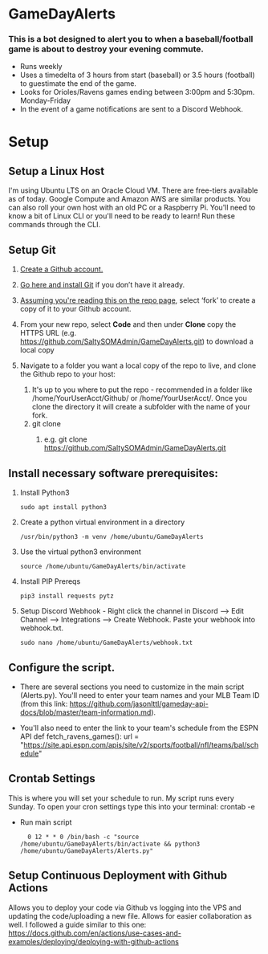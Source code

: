 # GameDayAlerts
 
### This is a bot designed to alert you to when a baseball/football game is about to destroy your evening commute.
- Runs weekly
- Uses a timedelta of 3 hours from start (baseball) or 3.5 hours (football) to guestimate the end of the game.
- Looks for Orioles/Ravens games ending between 3:00pm and 5:30pm. Monday-Friday 
- In the event of a game notifications are sent to a Discord Webhook. 

# Setup

## Setup a Linux Host
I'm using Ubuntu LTS on an Oracle Cloud VM. There are free-tiers available as of today. Google Compute and Amazon AWS are similar products. You can also roll your own host with an old PC or a Raspberry Pi. You'll need to know a bit of Linux CLI or you'll need to be ready to learn! Run these commands through the CLI.

## Setup Git
1. [Create a Github account.](https://github.com/join)

2. [Go here and install Git](https://git-scm.com/book/en/v2/Getting-Started-Installing-Git) if you don’t have it already.

3. [Assuming you're reading this on the repo page](https://github.com/SaltySOMAdmin/GameDayAlerts), select ‘fork’ to create a copy of it to your Github account. 

4. From your new repo, select **Code** and then under **Clone** copy the HTTPS URL (e.g. https://github.com/SaltySOMAdmin/GameDayAlerts.git) to download a local copy

5. Navigate to a folder you want a local copy of the repo to live, and clone the Github repo to your host:
   1. It's up to you where to put the repo - recommended in a folder like /home/YourUserAcct/Github/ or /home/YourUserAcct/. Once you clone the directory it will create a subfolder with the name of your fork.
   2. git clone <url>
      1. e.g. git clone https://github.com/SaltySOMAdmin/GameDayAlerts.git

## Install necessary software prerequisites: 

1.  Install Python3

		sudo apt install python3

2.  Create a python virtual environment in a directory

		/usr/bin/python3 -m venv /home/ubuntu/GameDayAlerts

3.  Use the virtual python3 environment

		source /home/ubuntu/GameDayAlerts/bin/activate

4.  Install PIP Prereqs

		pip3 install requests pytz
	
5.  Setup Discord Webhook - Right click the channel in Discord --> Edit Channel --> Integrations --> Create Webhook. Paste your webhook into webhook.txt.
	
		sudo nano /home/ubuntu/GameDayAlerts/webhook.txt


## Configure the script.
- There are several sections you need to customize in the main script (Alerts.py). You'll need to enter your team names and your MLB Team ID (from this link: https://github.com/jasonlttl/gameday-api-docs/blob/master/team-information.md).

- You'll also need to enter the link to your team's schedule from the ESPN API
		def fetch_ravens_games():
			url = "https://site.api.espn.com/apis/site/v2/sports/football/nfl/teams/bal/schedule"

## Crontab Settings
This is where you will set your schedule to run. My script runs every Sunday. To open your cron settings type this into your terminal: crontab -e

- Run main script

		0 12 * * 0 /bin/bash -c "source /home/ubuntu/GameDayAlerts/bin/activate && python3 /home/ubuntu/GameDayAlerts/Alerts.py"


## Setup Continuous Deployment with Github Actions

Allows you to deploy your code via Github vs logging into the VPS and updating the code/uploading a new file. Allows for easier collaboration as well. I followed a guide similar to this one:
https://docs.github.com/en/actions/use-cases-and-examples/deploying/deploying-with-github-actions
